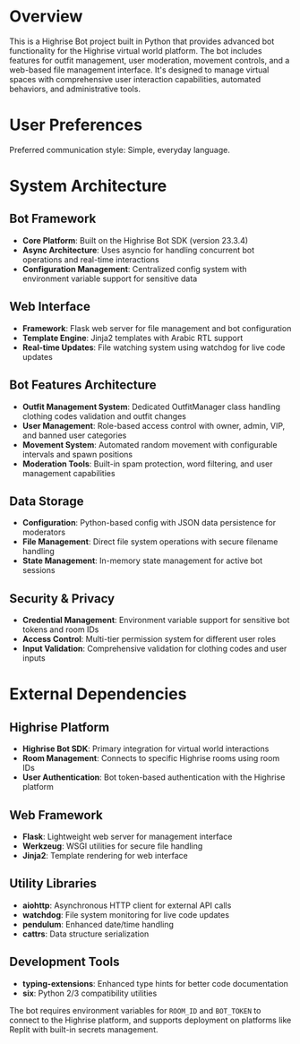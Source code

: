 # Overview

This is a Highrise Bot project built in Python that provides advanced bot functionality for the Highrise virtual world platform. The bot includes features for outfit management, user moderation, movement controls, and a web-based file management interface. It's designed to manage virtual spaces with comprehensive user interaction capabilities, automated behaviors, and administrative tools.

# User Preferences

Preferred communication style: Simple, everyday language.

# System Architecture

## Bot Framework
- **Core Platform**: Built on the Highrise Bot SDK (version 23.3.4)
- **Async Architecture**: Uses asyncio for handling concurrent bot operations and real-time interactions
- **Configuration Management**: Centralized config system with environment variable support for sensitive data

## Web Interface
- **Framework**: Flask web server for file management and bot configuration
- **Template Engine**: Jinja2 templates with Arabic RTL support
- **Real-time Updates**: File watching system using watchdog for live code updates

## Bot Features Architecture
- **Outfit Management System**: Dedicated OutfitManager class handling clothing codes validation and outfit changes
- **User Management**: Role-based access control with owner, admin, VIP, and banned user categories
- **Movement System**: Automated random movement with configurable intervals and spawn positions
- **Moderation Tools**: Built-in spam protection, word filtering, and user management capabilities

## Data Storage
- **Configuration**: Python-based config with JSON data persistence for moderators
- **File Management**: Direct file system operations with secure filename handling
- **State Management**: In-memory state management for active bot sessions

## Security & Privacy
- **Credential Management**: Environment variable support for sensitive bot tokens and room IDs
- **Access Control**: Multi-tier permission system for different user roles
- **Input Validation**: Comprehensive validation for clothing codes and user inputs

# External Dependencies

## Highrise Platform
- **Highrise Bot SDK**: Primary integration for virtual world interactions
- **Room Management**: Connects to specific Highrise rooms using room IDs
- **User Authentication**: Bot token-based authentication with the Highrise platform

## Web Framework
- **Flask**: Lightweight web server for management interface
- **Werkzeug**: WSGI utilities for secure file handling
- **Jinja2**: Template rendering for web interface

## Utility Libraries
- **aiohttp**: Asynchronous HTTP client for external API calls
- **watchdog**: File system monitoring for live code updates
- **pendulum**: Enhanced date/time handling
- **cattrs**: Data structure serialization

## Development Tools
- **typing-extensions**: Enhanced type hints for better code documentation
- **six**: Python 2/3 compatibility utilities

The bot requires environment variables for `ROOM_ID` and `BOT_TOKEN` to connect to the Highrise platform, and supports deployment on platforms like Replit with built-in secrets management.